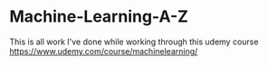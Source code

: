 # Machine-Learning-A-Z
This is all work I've done while working through this udemy course https://www.udemy.com/course/machinelearning/
